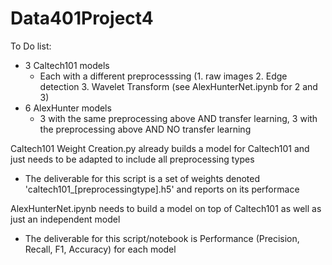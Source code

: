 # Data401Project4

To Do list:
 - 3 Caltech101 models
    - Each with a different preprocesssing (1. raw images 2. Edge detection 3. Wavelet Transform (see AlexHunterNet.ipynb for 2 and 3)
  - 6 AlexHunter models
    - 3 with the same preprocessing above AND transfer learning, 3 with the preprocessing above AND NO transfer learning
    
Caltech101 Weight Creation.py already builds a model for Caltech101 and just needs to be adapted to include all preprocessing types
 - The deliverable for this script is a set of weights denoted 'caltech101_[preprocessingtype].h5' and reports on its performace

AlexHunterNet.ipynb needs to build a model on top of Caltech101 as well as just an independent model
 - The deliverable for this script/notebook is Performance (Precision, Recall, F1, Accuracy) for each model
